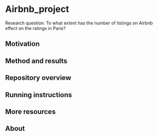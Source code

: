 # Airbnb_project

Research question: To what extent has the number of listings on Airbnb effect on the ratings in Paris?

## Motivation

## Method and results

## Repository overview

## Running instructions

## More resources

## About 
